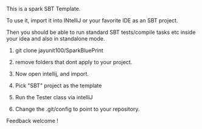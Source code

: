 This is a spark SBT Template.

To use it, import it into INtelliJ or your favorite IDE as an SBT project.

Then you should be able to run standard SBT tests/compile tasks etc 
inside your idea and also in standalone mode.

1) git clone jayunit100/SparkBluePrint <YOUR APP NAME>

1) remove folders that dont apply to your project.

1) Now open intellij, and import.

1) Pick "SBT" project as the template

1) Run the Tester class via intelliJ

1) Change the .git/config to  point to your repository.

Feedback welcome !
